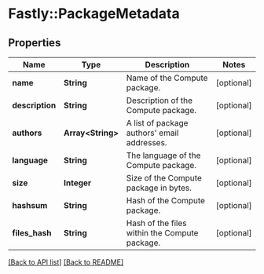 # Fastly::PackageMetadata

## Properties

| Name | Type | Description | Notes |
| ---- | ---- | ----------- | ----- |
| **name** | **String** | Name of the Compute package. | [optional] |
| **description** | **String** | Description of the Compute package. | [optional] |
| **authors** | **Array&lt;String&gt;** | A list of package authors&#39; email addresses. | [optional] |
| **language** | **String** | The language of the Compute package. | [optional] |
| **size** | **Integer** | Size of the Compute package in bytes. | [optional] |
| **hashsum** | **String** | Hash of the Compute package. | [optional] |
| **files_hash** | **String** | Hash of the files within the Compute package. | [optional] |

[[Back to API list]](../../README.md#endpoints) [[Back to README]](../../README.md)

